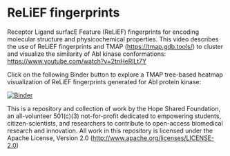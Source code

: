 # ReLiEF fingerprints
Receptor Ligand surfacE Feature (ReLiEF) fingerprints for encoding molecular structure and physicochemical properties.  This video describes the use of ReLiEF fingerprints and TMAP (https://tmap.gdb.tools/) to cluster and visualize the similarity of Abl kinase conformations: https://www.youtube.com/watch?v=2tnHeRlLt7Y  


Click on the following Binder button to explore a TMAP tree-based heatmap visualization of ReLiEF fingerprints generated for Abl protein kinase: 

[![Binder](https://mybinder.org/badge_logo.svg)](https://mybinder.org/v2/gh/TheHopeSharedFoundation/ReLiEF-fingerprints/HEAD)

This is a repository and collection of work by the Hope Shared Foundation, an all-volunteer 501(c)(3) not-for-profit dedicated to empowering students, citizen-scientists, and researchers to contribute to open-access biomedical research and innovation.  All work in this repository is licensed under the Apache License, Version 2.0 (http://www.apache.org/licenses/LICENSE-2.0)

